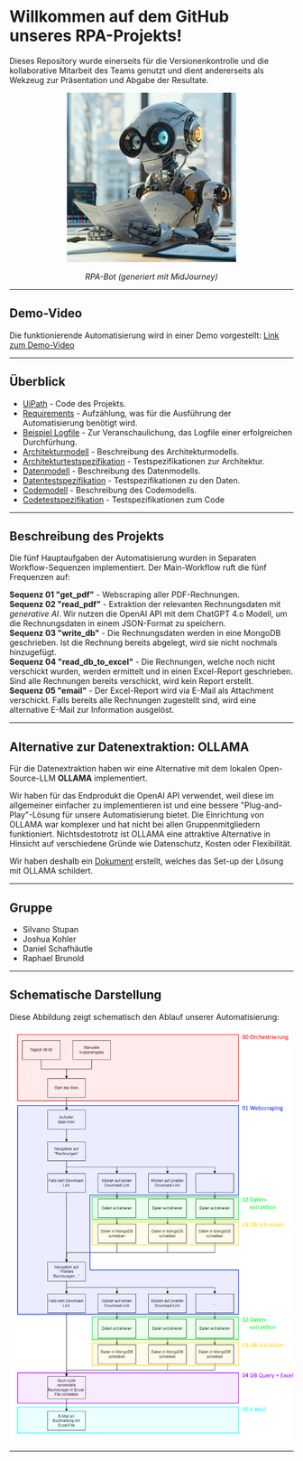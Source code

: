 # Willkommen auf dem GitHub unseres RPA-Projekts!

Dieses Repository wurde einerseits für die Versionenkontrolle und die kollaborative Mitarbeit des Teams genutzt und dient andererseits als Wekzeug zur Präsentation und Abgabe der Resultate.

<div align="center">
    <img src="./Misc_Assets/midjourney_robot.png" alt="RPA Mascot (generated with Midjourney)" width="300" />
    <p><em>RPA-Bot (generiert mit MidJourney)</em></p>
</div>

_____________________________

## Demo-Video

Die funktionierende Automatisierung wird in einer Demo vorgestellt:
[Link zum Demo-Video](https://photos.onedrive.com/share/3083D8FE9F20F472!600763?cid=3083D8FE9F20F472&resId=3083D8FE9F20F472!600763&authkey=!AGHJWZlXzTnmB2M&ithint=video&e=FbJku4)

_____________________________

## Überblick

- [UiPath](UiPath) - Code des Projekts.
- [Requirements](Dokumente/Requirements.pdf) - Aufzählung, was für die Ausführung der Automatisierung benötigt wird.
- [Beispiel Logfile](Dokumente/Beispiel_Logfile.txt) - Zur Veranschaulichung, das Logfile einer erfolgreichen Durchfürhung.
- [Architekturmodell](Dokumente/Architekturmodell.pdf) - Beschreibung des Architekturmodells.
- [Architekturtestspezifikation](Dokumente/Architekturtestspezifikation.pdf) - Testspezifikationen zur Architektur.
- [Datenmodell](Dokumente/Datenmodell.pdf) - Beschreibung des Datenmodells.
- [Datentestspezifikation](Dokumente/Datentestspezifikation.pdf) - Testspezifikationen zu den Daten.
- [Codemodell](Dokumente/Codemodell.pdf) - Beschreibung des Codemodells.
- [Codetestspezifikation](Dokumente/Codetestspezifikation.pdf) - Testspezifikationen zum Code

_____________________________


## Beschreibung des Projekts

Die fünf Hauptaufgaben der Automatisierung wurden in Separaten Workflow-Sequenzen implementiert. Der Main-Workflow ruft die fünf Frequenzen auf:

**Sequenz 01 "get_pdf"** - Webscraping aller PDF-Rechnungen.  
**Sequenz 02 "read_pdf"** - Extraktion der relevanten Rechnungsdaten mit *generative AI*. Wir nutzen die OpenAI API mit dem ChatGPT 4.o Modell, um die Rechnungsdaten in einem JSON-Format zu speichern.  
**Sequenz 03 "write_db"** - Die Rechnungsdaten werden in eine MongoDB geschrieben. Ist die Rechnung bereits abgelegt, wird sie nicht nochmals hinzugefügt.  
**Sequenz 04 "read_db_to_excel"** - Die Rechnungen, welche noch nicht verschickt wurden, werden ermittelt und in einen Excel-Report geschrieben. Sind alle Rechnungen bereits verschickt, wird kein Report erstellt.  
**Sequenz 05 "email"** - Der Excel-Report wird via E-Mail als Attachment verschickt. Falls bereits alle Rechnungen zugestellt sind, wird eine alternative E-Mail zur Information ausgelöst.
  
_____________________________

## Alternative zur Datenextraktion: OLLAMA

Für die Datenextraktion haben wir eine Alternative mit dem lokalen Open-Source-LLM **OLLAMA** implementiert. 

Wir haben für das Endprodukt die OpenAI API verwendet, weil diese im allgemeiner einfacher zu implementieren ist und eine bessere "Plug-and-Play"-Lösung für unsere Automatisierung bietet. Die Einrichtung von OLLAMA war komplexer und hat nicht bei allen Gruppenmitgliedern funktioniert. Nichtsdestotrotz ist OLLAMA eine attraktive Alternative in Hinsicht auf verschiedene Gründe wie Datenschutz, Kosten oder Flexibilität. 

Wir haben deshalb ein [Dokument](Dokumente/OLLAMA_Set_up.pdf) erstellt, welches das Set-up der Lösung mit OLLAMA schildert.

_____________________________
  
## Gruppe 
- Silvano Stupan
- Joshua Kohler
- Daniel Schafhäutle
- Raphael Brunold

_____________________________

## Schematische Darstellung

Diese Abbildung zeigt schematisch den Ablauf unserer Automatisierung:

<div align="center">
    <img src="./Misc_Assets/Architekturmodell_beschriftet.png" alt="Architektur Schema" width="550" />
</div>

_____________________________